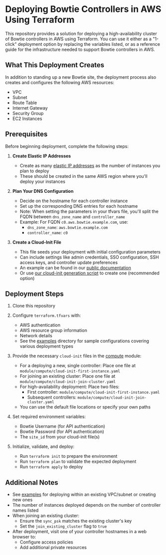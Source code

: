 # Deploying Bowtie Controllers in AWS Using Terraform

This repository provides a solution for deploying a high-availability cluster of Bowtie controllers in AWS using Terraform. You can use it either as a "1-click" deployment option by replacing the variables listed, or as a reference guide for the infrastructure needed to support Bowtie controllers in AWS.

## What This Deployment Creates

In addition to standing up a new Bowtie site, the deployment process also creates and configures the following AWS resources:

- VPC
- Subnet
- Route Table
- Internet Gateway
- Security Group
- EC2 Instances

## Prerequisites

Before beginning deployment, complete the following steps:

1. **Create Elastic IP Addresses**
   - Create as many [elastic IP addresses](https://us-east-2.console.aws.amazon.com/ec2/home?region=us-east-2#Addresses:) as the number of instances you plan to deploy
   - These should be created in the same AWS region where you'll deploy your instances

2. **Plan Your DNS Configuration**
   - Decide on the hostname for each controller instance
   - Set up the corresponding DNS entries for each hostname
   - Note: When setting the parameters in your tfvars file, you'll split the FQDN between `dns_zone_name` and `controller_name`
   - Example: For FQDN `c0.aws.bowtie.example.com`, use:
     - `dns_zone_name`: `aws.bowtie.example.com`
     - `controller_name`: `c0`

3. **Create a Cloud-Init File**
   - This file seeds your deployment with initial configuration parameters
   - Can include settings like admin credentials, SSO configuration, SSH access keys, and controller update preferences
   - An example can be found in our [public documentation](https://docs.bowtie.works/setup-controller.html#seeding-configuration)
   - Or use [our cloud-init generation script](https://github.com/bowtieworks/cloud-init-gen) to create one (recommended option)

## Deployment Steps

1. Clone this repository

2. Configure `terraform.tfvars` with:
   - AWS authentication
   - AWS resource group information 
   - Network details 
   - See the [examples](./examples/) directory for sample configurations covering various deployment types

4. Provide the necessary `cloud-init` files in the [compute](./modules/compute) module:
   - For a deploying a new, single controller: Place one file at `module/compute/cloud-init-first-instance.yaml`
   - For joining an existing cluster: Place one file at `module/compute/cloud-init-join-cluster.yaml`
   - For high-availability deployment: Place two files:
     - First controller: `module/compute/cloud-init-first-instance.yaml`
     - Subsequent controllers: `module/compute/cloud-init-join-cluster.yaml`
   - You can use the default file locations or specify your own paths

5. Set required environment variables:
   - Bowtie Username (for API authentication)
   - Bowtie Password (for API authentication)
   - The `site_id` from your cloud-init file(s)

6. Initialize, validate, and deploy:
   - Run `terraform init` to prepare the environment
   - Run `terraform plan` to validate the expected deployment
   - Run `terraform apply` to deploy

## Additional Notes

- See [examples](./examples/) for deploying within an existing VPC/subnet or creating new ones
- The number of instances deployed depends on the number of controller names listed
- When joining an existing cluster:
   - Ensure the `sync_psk` matches the existing cluster's key
   - Set the `join_existing_cluster` flag to `true`
- After deployment, visit one of your controller hostnames in a web browser to:
   - Configure access policies
   - Add additional private resources
